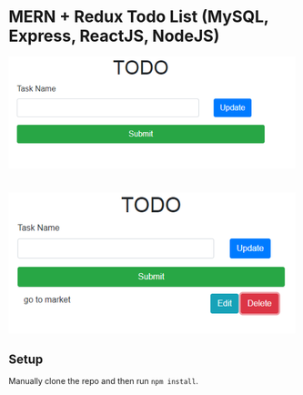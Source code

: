 # MERN + Redux Todo List (MySQL, Express, ReactJS, NodeJS)

![MERN Todo](../screenshots/react-todo.PNG)
#
![MERN Todo](../screenshots/react-todo2.PNG)


## Setup

Manually clone the repo and then run `npm install`.